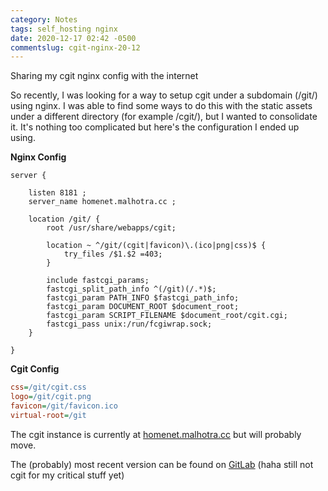 ```yaml
---
category: Notes
tags: self_hosting nginx
date: 2020-12-17 02:42 -0500
commentslug: cgit-nginx-20-12
---
```


Sharing my cgit nginx config with the internet

So recently, I was looking for a way to setup cgit under a subdomain (/git/) using nginx. I was able to find some ways to do this with the static assets under a different directory (for example /cgit/), but I wanted to consolidate it. It's nothing too complicated but here's the configuration I ended up using.

**Nginx Config**
```nginx
server {

    listen 8181 ;
    server_name homenet.malhotra.cc ;

    location /git/ {
        root /usr/share/webapps/cgit;

        location ~ ^/git/(cgit|favicon)\.(ico|png|css)$ {
            try_files /$1.$2 =403;
        }

        include fastcgi_params;
        fastcgi_split_path_info ^(/git)(/.*)$;
        fastcgi_param PATH_INFO $fastcgi_path_info;
        fastcgi_param DOCUMENT_ROOT $document_root;
        fastcgi_param SCRIPT_FILENAME $document_root/cgit.cgi;
        fastcgi_pass unix:/run/fcgiwrap.sock;
    }

}
```
**Cgit Config**
```ini
css=/git/cgit.css
logo=/git/cgit.png
favicon=/git/favicon.ico
virtual-root=/git
```



The cgit instance is currently at [homenet.malhotra.cc](http://homenet.malhotra.cc/git/) but will probably move.


The (probably) most recent version can be found on [GitLab](https://gitlab.com/karmanyaahm/infrastructure) (haha still not cgit for my critical stuff yet) 
